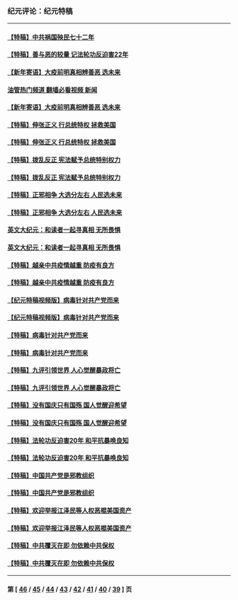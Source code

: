 ### 纪元评论：纪元特稿
---
#### [【特稿】中共祸国殃民七十二年](../../pages/nsc424/n13272607.md?01110330) 
#### [【特稿】善与恶的较量 记法轮功反迫害22年](../../pages/nsc424/n13086597.md?01110330) 
#### [【新年寄语】大疫前明真相辨善恶 选未来](../../pages/nsc424/n12660855.md?01110330) 
#### [油管热门频道 翻墙必看视频 新闻](ok?01110330)
#### [【新年寄语】大疫前明真相辨善恶 选未来](../../pages/nsc424/n12660855.md?01110330) 
#### [【特稿】伸张正义 行总统特权 拯救美国](../../pages/nsc424/n12616806.md?01110330) 
#### [【特稿】伸张正义 行总统特权 拯救美国](../../pages/nsc424/n12616806.md?01110330) 
#### [【特稿】拨乱反正 宪法赋予总统特别权力](../../pages/nsc424/n12598306.md?01110330) 
#### [【特稿】拨乱反正 宪法赋予总统特别权力](../../pages/nsc424/n12598306.md?01110330) 
#### [【特稿】正邪相争 大选分左右 人民选未来](../../pages/nsc424/n12545208.md?01110330) 
#### [【特稿】正邪相争 大选分左右 人民选未来](../../pages/nsc424/n12545208.md?01110330) 
#### [英文大纪元：和读者一起寻真相 无所畏惧](../../pages/nsc424/n12542027.md?01110330) 
#### [英文大纪元：和读者一起寻真相 无所畏惧](../../pages/nsc424/n12542027.md?01110330) 
#### [【特稿】越亲中共疫情越重 防疫有良方](../../pages/nsc424/n12042989.md?01110330) 
#### [【特稿】越亲中共疫情越重 防疫有良方](../../pages/nsc424/n12042989.md?01110330) 
#### [【纪元特稿视频版】病毒针对共产党而来](../../pages/nsc424/n11977328.md?01110330) 
#### [【纪元特稿视频版】病毒针对共产党而来](../../pages/nsc424/n11977328.md?01110330) 
#### [【特稿】病毒针对共产党而来](../../pages/nsc424/n11928818.md?01110330) 
#### [【特稿】病毒针对共产党而来](../../pages/nsc424/n11928818.md?01110330) 
#### [【特稿】九评引领世界 人心觉醒暴政将亡](../../pages/nsc424/n11660496.md?01110330) 
#### [【特稿】九评引领世界 人心觉醒暴政将亡](../../pages/nsc424/n11660496.md?01110330) 
#### [【特稿】没有国庆只有国殇 国人觉醒迎希望](../../pages/nsc424/n11549354.md?01110330) 
#### [【特稿】没有国庆只有国殇 国人觉醒迎希望](../../pages/nsc424/n11549354.md?01110330) 
#### [【特稿】法轮功反迫害20年 和平抗暴唤良知](../../pages/nsc424/n11389135.md?01110330) 
#### [【特稿】法轮功反迫害20年 和平抗暴唤良知](../../pages/nsc424/n11389135.md?01110330) 
#### [【特稿】中国共产党是邪教组织](../../pages/nsc424/n11355551.md?01110330) 
#### [【特稿】中国共产党是邪教组织](../../pages/nsc424/n11355551.md?01110330) 
#### [【特稿】欢迎举报江泽民等人权恶棍美国资产](../../pages/nsc424/n11303040.md?01110330) 
#### [【特稿】欢迎举报江泽民等人权恶棍美国资产](../../pages/nsc424/n11303040.md?01110330) 
#### [【特稿】中共覆灭在即 勿依赖中共保权](../../pages/nsc424/n11278510.md?01110330) 
#### [【特稿】中共覆灭在即 勿依赖中共保权](../../pages/nsc424/n11278510.md?01110330) 

---
#### 第 [ [46](./46.md?01110330) / [45](./45.md?01110330) / [44](./44.md?01110330) / [43](./43.md?01110330) / [42](./42.md?01110330) / [41](./41.md?01110330) / [40](./40.md?01110330) / [39](./39.md?01110330) ] 页
